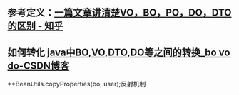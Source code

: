 ## 参考定义：[一篇文章讲清楚VO，BO，PO，DO，DTO的区别 - 知乎](https://zhuanlan.zhihu.com/p/102389552)

## 如何转化 [java中BO,VO,DTO,DO等之间的转换\_bo vo do-CSDN博客](https://blog.csdn.net/zcswl7961/article/details/103723278)

**BeanUtils.copyProperties(bo, user);反射机制


